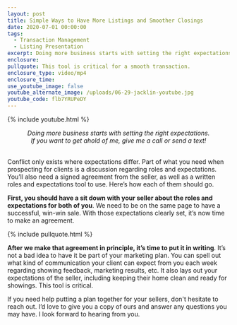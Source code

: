 ```yaml
---
layout: post
title: Simple Ways to Have More Listings and Smoother Closings
date: 2020-07-01 00:00:00
tags:
  - Transaction Management
  - Listing Presentation
excerpt: Doing more business starts with setting the right expectations.
enclosure:
pullquote: This tool is critical for a smooth transaction.
enclosure_type: video/mp4
enclosure_time:
use_youtube_image: false
youtube_alternate_image: /uploads/06-29-jacklin-youtube.jpg
youtube_code: flb7YRUPeDY
---
```


{% include youtube.html %}

<center><em>Doing more business starts with setting the right expectations.<br>If you want to get ahold of me, give me a call or send a text!</em></center>

<br>Conflict only exists where expectations differ. Part of what you need when prospecting for clients is a discussion regarding roles and expectations. You’ll also need a signed agreement from the seller, as well as a written roles and expectations tool to use. Here’s how each of them should go.

**First, you should have a sit down with your seller about the roles and expectations for both of you**. We need to be on the same page to have a successful, win-win sale. With those expectations clearly set, it’s now time to make an agreement.

{% include pullquote.html %}

**After we make that agreement in principle, it’s time to put it in writing**. It’s not a bad idea to have it be part of your marketing plan. You can spell out what kind of communication your client can expect from you each week regarding showing feedback, marketing results, etc. It also lays out your expectations of the seller, including keeping their home clean and ready for showings. This tool is critical.

If you need help putting a plan together for your sellers, don't hesitate to reach out. I’d love to give you a copy of ours and answer any questions you may have. I look forward to hearing from you.